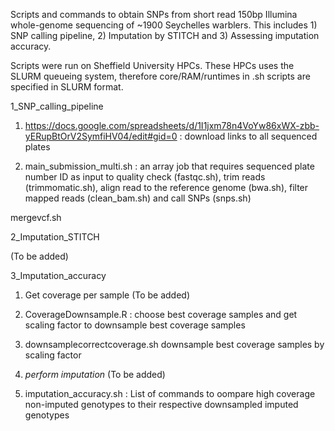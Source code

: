 Scripts and commands to obtain SNPs from short read 150bp Illumina whole-genome sequencing of ~1900 Seychelles warblers. This includes 1) SNP calling pipeline, 2) Imputation by STITCH and 3) Assessing imputation accuracy.

Scripts were run on Sheffield University HPCs. These HPCs uses the SLURM queueing system, therefore core/RAM/runtimes in .sh scripts are specified in SLURM format. 

1_SNP_calling_pipeline

1. https://docs.google.com/spreadsheets/d/1I1jxm78n4VoYw86xWX-zbb-yERupBtOrV2SymfiHV04/edit#gid=0 : download links to all sequenced plates 

2. main_submission_multi.sh : an array job that requires sequenced plate number ID as input to quality check (fastqc.sh), trim reads (trimmomatic.sh), align read to the reference genome (bwa.sh), filter mapped reads (clean_bam.sh) and call SNPs (snps.sh)

mergevcf.sh

2_Imputation_STITCH

(To be added)

3_Imputation_accuracy

1. Get coverage per sample (To be added)

2. CoverageDownsample.R : choose best coverage samples and get scaling factor to downsample best coverage samples

3. downsamplecorrectcoverage.sh downsample best coverage samples by scaling factor

4. *perform imputation* (To be added)

5. imputation_accuracy.sh : List of commands to oompare high coverage non-imputed genotypes to their respective downsampled imputed genotypes

